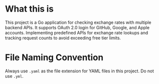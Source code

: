 <!-- Use this file to provide workspace-specific custom instructions to Copilot. For more details, visit https://code.visualstudio.com/docs/copilot/copilot-customization#_use-a-githubcopilotinstructionsmd-file -->

# What this is

This project is a Go application for checking exchange rates with multiple backend APIs.
It supports OAuth 2.0 login for GitHub, Google, and Apple accounts.
Implementing predefined APIs for exchange rate lookups and tracking request counts to avoid exceeding free tier limits.

# File Naming Convention

Always use `.yaml` as the file extension for YAML files in this project. Do not use `.yml`.

